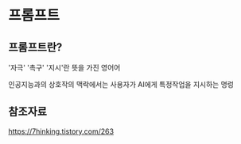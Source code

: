프롬프트
===

프롬프트란?
--

'자극' '촉구' '지시'란 뜻을 가진 영어어

인공지능과의 상호작의 맥락에서는 사용자가 AI에게 특정작업을 지시하는 명렁




참조자료
---

https://7hinking.tistory.com/263
